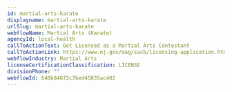 ```yaml
---
id: martial-arts-karate
displayname: martial-arts-karate
urlSlug: martial-arts-karate
webflowName: Martial Arts (Karate)
agencyId: local-health
callToActionText: Get Licensed as a Martial Arts Contestant
callToActionLink: https://www.nj.gov/oag/sacb/licensing-application.html
webflowIndustry: Martial Arts
licenseCertificationClassification: LICENSE
divisionPhone: ""
webflowId: 640b84672c7bed45835ac402
---
```


